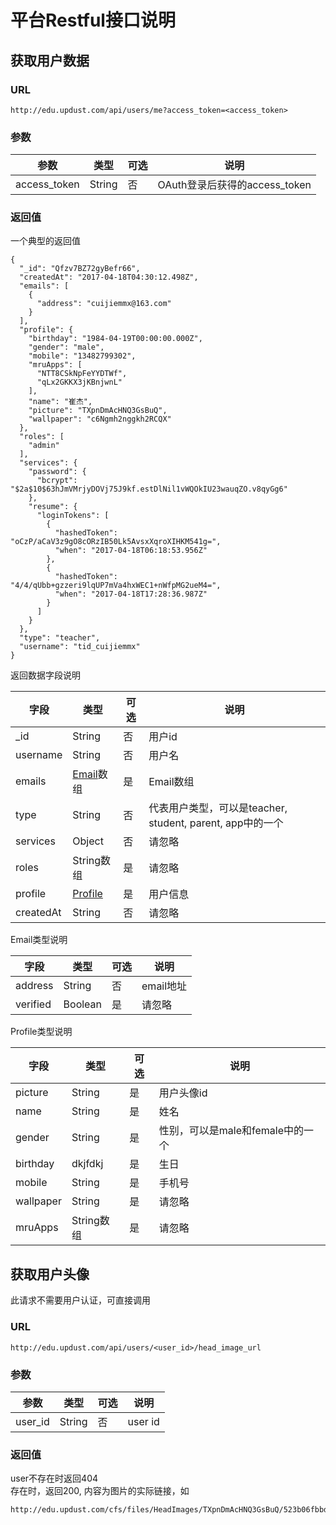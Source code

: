 # 平台Restful接口说明
## 获取用户数据
### URL
```
http://edu.updust.com/api/users/me?access_token=<access_token>  
```

### 参数
参数|类型|可选|说明
---|---|---|---
access_token|String|否|OAuth登录后获得的access_token

### 返回值
一个典型的返回值

```
{
  "_id": "Qfzv7BZ72gyBefr66",
  "createdAt": "2017-04-18T04:30:12.498Z",
  "emails": [
    {
      "address": "cuijiemmx@163.com"
    }
  ],
  "profile": {
    "birthday": "1984-04-19T00:00:00.000Z",
    "gender": "male",
    "mobile": "13482799302",
    "mruApps": [
      "NTT8CSkNpFeYYDTWf",
      "qLx2GKKX3jKBnjwnL"
    ],
    "name": "崔杰",
    "picture": "TXpnDmAcHNQ3GsBuQ",
    "wallpaper": "c6Ngmh2nggkh2RCQX"
  },
  "roles": [
    "admin"
  ],
  "services": {
    "password": {
      "bcrypt": "$2a$10$63hJmVMrjyDOVj75J9kf.estDlNil1vWQOkIU23wauqZO.v8qyGg6"
    },
    "resume": {
      "loginTokens": [
        {
          "hashedToken": "oCzP/aCaV3z9gO8cORzIB50Lk5AvsxXqroXIHKM541g=",
          "when": "2017-04-18T06:18:53.956Z"
        },
        {
          "hashedToken": "4/4/qUbb+gzzeri9lqUP7mVa4hxWEC1+nWfpMG2ueM4=",
          "when": "2017-04-18T17:28:36.987Z"
        }
      ]
    }
  },
  "type": "teacher",
  "username": "tid_cuijiemmx"
}

```

返回数据字段说明

字段|类型|可选|说明
---|---|---|---
_id|String|否|用户id
username|String|否|用户名
emails|[Email](#email)数组|是|Email数组
type|String|否|代表用户类型，可以是teacher, student, parent, app中的一个
services|Object|否|请忽略
roles|String数组|是|请忽略
profile|[Profile](#profile)|是|用户信息
createdAt|String|否|请忽略

<span id="email">Email类型说明</span>

字段|类型|可选|说明
---|---|---|---
address|String|否|email地址
verified|Boolean|是|请忽略

<span id="profile">Profile类型说明</span>

字段|类型|可选|说明
---|---|---|---
picture|String|是|用户头像id
name|String|是|姓名
gender|String|是|性别，可以是male和female中的一个
birthday|dkjfdkj|是|生日
mobile|String|是|手机号
wallpaper|String|是|请忽略
mruApps|String数组|是|请忽略


## 获取用户头像
此请求不需要用户认证，可直接调用
### URL
```
http://edu.updust.com/api/users/<user_id>/head_image_url
```
### 参数
参数|类型|可选|说明
---|---|---|---
user_id |String|否|user id
### 返回值
user不存在时返回404   
存在时，返回200, 内容为图片的实际链接，如
```
http://edu.updust.com/cfs/files/HeadImages/TXpnDmAcHNQ3GsBuQ/523b06fbbd25b3fdcc8dfc394b5bdad0.jpg
```